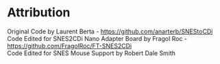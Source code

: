 # Attribution
Original Code by Laurent Berta - https://github.com/anarterb/SNEStoCDi <br>
Code Edited for SNES2CDi Nano Adapter Board by Fragol Roc - https://github.com/FragolRoc/FT-SNES2CDi <br>
Code Edited for SNES Mouse Support by Robert Dale Smith
